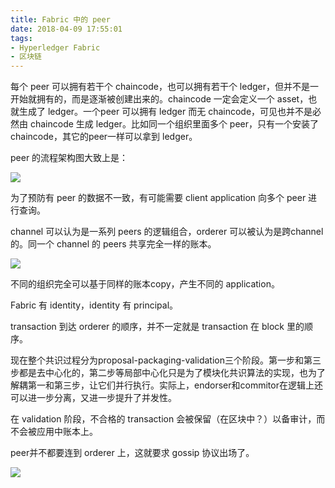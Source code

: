 ```yaml
---
title: Fabric 中的 peer
date: 2018-04-09 17:55:01
tags:
- Hyperledger Fabric
- 区块链
---
```

每个 peer 可以拥有若干个 chaincode，也可以拥有若干个 ledger，但并不是一开始就拥有的，而是逐渐被创建出来的。chaincode 一定会定义一个 asset，也就生成了 ledger。一个peer 可以拥有 ledger 而无 chaincode，可见也并不是必然由 chaincode 生成 ledger。比如同一个组织里面多个 peer，只有一个安装了 chaincode，其它的peer一样可以拿到 ledger。

peer 的流程架构图大致上是：

![](https://ws1.sinaimg.cn/large/66dd581fly1fq6hnit0eej20ng0aataa.jpg)

为了预防有 peer 的数据不一致，有可能需要 client application 向多个 peer 进行查询。

channel 可以认为是一系列 peers 的逻辑组合，orderer 可以被认为是跨channel的。同一个 channel 的 peers 共享完全一样的账本。

![](https://ws1.sinaimg.cn/large/66dd581fly1fq6hygjdi4j21bq0hujvb.jpg)

不同的组织完全可以基于同样的账本copy，产生不同的 application。

Fabric 有 identity，identity 有 principal。

transaction 到达 orderer 的顺序，并不一定就是 transaction 在 block 里的顺序。

现在整个共识过程分为proposal-packaging-validation三个阶段。第一步和第三步都是去中心化的，第二步等局部中心化只是为了模块化共识算法的实现，也为了解耦第一和第三步，让它们并行执行。实际上，endorser和commitor在逻辑上还可以进一步分离，又进一步提升了并发性。

在 validation 阶段，不合格的 transaction 会被保留（在区块中？）以备审计，而不会被应用中账本上。

peer并不都要连到 orderer 上，这就要求 gossip 协议出场了。

![](https://ws1.sinaimg.cn/large/66dd581fly1fq6i20ya1jj21bq0lcwly.jpg)